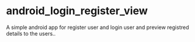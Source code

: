 # android_login_register_view
 A simple android app for register user and login user and preview registred details to the users..
